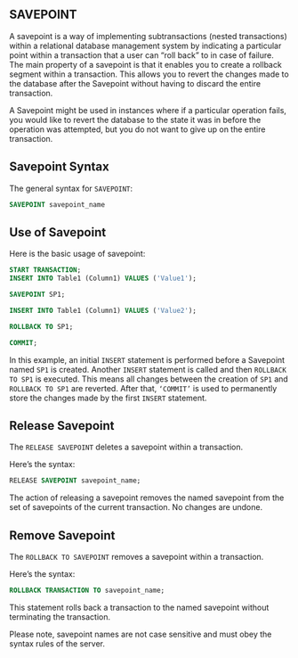 ## SAVEPOINT

A savepoint is a way of implementing subtransactions (nested transactions) within a relational database management system by indicating a particular point within a transaction that a user can “roll back” to in case of failure. The main property of a savepoint is that it enables you to create a rollback segment within a transaction. This allows you to revert the changes made to the database after the Savepoint without having to discard the entire transaction.

A Savepoint might be used in instances where if a particular operation fails, you would like to revert the database to the state it was in before the operation was attempted, but you do not want to give up on the entire transaction.

## Savepoint Syntax

The general syntax for `SAVEPOINT`:

```SQL
SAVEPOINT savepoint_name
```

## Use of Savepoint

Here is the basic usage of savepoint:


```SQL
START TRANSACTION;
INSERT INTO Table1 (Column1) VALUES ('Value1');

SAVEPOINT SP1;

INSERT INTO Table1 (Column1) VALUES ('Value2');

ROLLBACK TO SP1;

COMMIT;
```

In this example, an initial `INSERT` statement is performed before a Savepoint named `SP1` is created. Another `INSERT` statement is called and then `ROLLBACK TO SP1` is executed. This means all changes between the creation of `SP1` and `ROLLBACK TO SP1` are reverted. After that, `‘COMMIT’` is used to permanently store the changes made by the first `INSERT` statement.

## Release Savepoint

The `RELEASE SAVEPOINT` deletes a savepoint within a transaction.

Here’s the syntax:

```SQL
RELEASE SAVEPOINT savepoint_name;
```
The action of releasing a savepoint removes the named savepoint from the set of savepoints of the current transaction. No changes are undone.

## Remove Savepoint

The `ROLLBACK TO SAVEPOINT` removes a savepoint within a transaction.

Here’s the syntax:

```SQL
ROLLBACK TRANSACTION TO savepoint_name;
```

This statement rolls back a transaction to the named savepoint without terminating the transaction.

Please note, savepoint names are not case sensitive and must obey the syntax rules of the server.